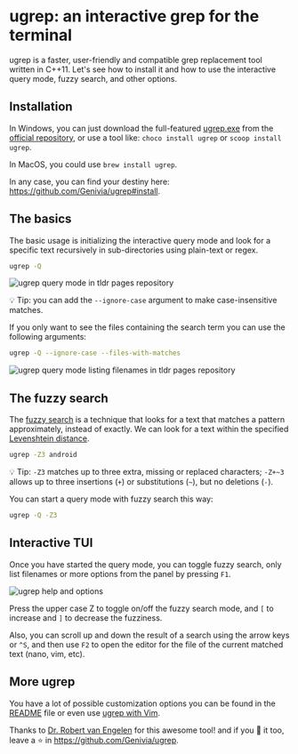 # ugrep: an interactive grep for the terminal

ugrep is a faster, user-friendly and compatible grep replacement tool written in C++11. Let's see how to install it and how to use the interactive query mode, fuzzy search, and other options.

## Installation

In Windows, you can just download the full-featured [ugrep.exe](https://github.com/Genivia/ugrep/releases) from the [official repository](https://github.com/Genivia/ugrep), or use a tool like: `choco install ugrep` or `scoop install ugrep`.

In MacOS, you could use `brew install ugrep`.

In any case, you can find your destiny here: <https://github.com/Genivia/ugrep#install>.

## The basics

The basic usage is initializing the interactive query mode and look for a specific text recursively in sub-directories using plain-text or regex.

```bash
ugrep -Q
```

![ugrep query mode in tldr pages repository](https://dev-to-uploads.s3.amazonaws.com/uploads/articles/b3qsd9og05nypn50vgiv.png)

💡 Tip: you can add the `--ignore-case` argument to make case-insensitive matches.

If you only want to see the files containing the search term you can use the following arguments:

```bash
ugrep -Q --ignore-case --files-with-matches
```

![ugrep query mode listing filenames in tldr pages repository](https://dev-to-uploads.s3.amazonaws.com/uploads/articles/9yllgdg64e2wnv4vegwv.png)

## The fuzzy search

The [fuzzy search](https://en.wikipedia.org/wiki/Approximate_string_matching) is a technique that looks for a text that matches a pattern approximately, instead of exactly. We can look for a text within the specified [Levenshtein distance](https://en.wikipedia.org/wiki/Levenshtein_distance).

```bash
ugrep -Z3 android
```

💡 Tip: `-Z3` matches up to three extra, missing or replaced characters; `-Z+~3` allows up to three insertions (`+`) or substitutions (`~`), but no deletions (`-`).

You can start a query mode with fuzzy search this way:

```bash
ugrep -Q -Z3
```

## Interactive TUI

Once you have started the query mode, you can toggle fuzzy search, only list filenames or more options from the panel by pressing `F1`.

![ugrep help and options](https://dev-to-uploads.s3.amazonaws.com/uploads/articles/eesmpv9rne7mrgna2508.png)

Press the upper case Z to toggle on/off the fuzzy search mode, and `[` to increase and `]` to decrease the fuzziness.

Also, you can scroll up and down the result of a search using the arrow keys or `^S`, and then use `F2` to open the editor for the file of the current matched text (nano, vim, etc).

## More ugrep

You have a lot of possible customization options you can be found in the [README](https://github.com/Genivia/ugrep#readme) file or even use [ugrep with Vim](https://github.com/Genivia/ugrep#vim).

Thanks to [Dr. Robert van Engelen](https://github.com/genivia-inc) for this awesome tool! and if you 💛 it too, leave a ⭐ in <https://github.com/Genivia/ugrep>.
